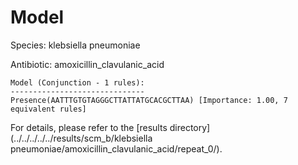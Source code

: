 
# Model

Species: klebsiella pneumoniae

Antibiotic: amoxicillin_clavulanic_acid

```
Model (Conjunction - 1 rules):
------------------------------
Presence(AATTTGTGTAGGGCTTATTATGCACGCTTAA) [Importance: 1.00, 7 equivalent rules]

```

For details, please refer to the [results directory](../../../../../results/scm_b/klebsiella pneumoniae/amoxicillin_clavulanic_acid/repeat_0/).

